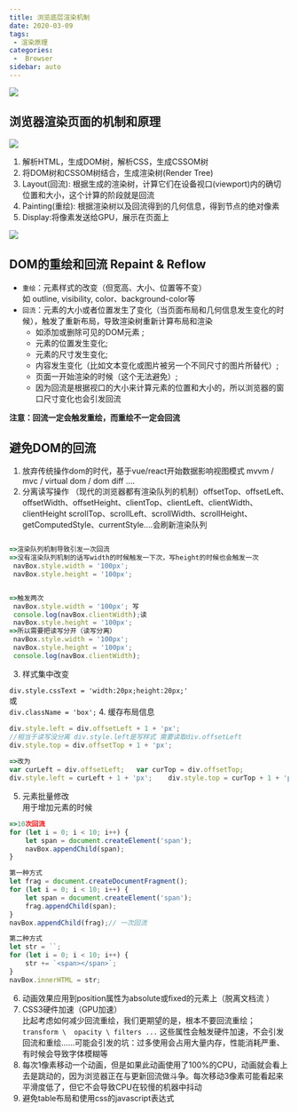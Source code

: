 ```yaml
---
title: 浏览底层渲染机制
date: 2020-03-09
tags:
 - 渲染原理
categories:
 -  Browser
sidebar: auto
---
```


![](https://resource.limeili.co/abstract/abstract%20(30).jpg)
<!-- more -->
## 浏览器渲染页面的机制和原理

![](https://resource.limeili.co/image/202005271542.png)

1. 解析HTML，生成DOM树，解析CSS，生成CSSOM树
2. 将DOM树和CSSOM树结合，生成渲染树(Render Tree)
3. Layout(回流): 根据生成的渲染树，计算它们在设备视口(viewport)内的确切位置和大小，这个计算的阶段就是回流
4. Painting(重绘): 根据渲染树以及回流得到的几何信息，得到节点的绝对像素
5. Display:将像素发送给GPU，展示在页面上


![](https://resource.limeili.co/image/202005271412.png)

## DOM的重绘和回流 Repaint & Reflow
* `重绘`：元素样式的改变（但宽高、大小、位置等不变）  
  如 outline, visibility, color、background-color等
* `回流`：元素的大小或者位置发生了变化（当页面布局和几何信息发生变化的时候），触发了重新布局，导致渲染树重新计算布局和渲染  
    * 如添加或删除可见的DOM元素 ; 
    * 元素的位置发生变化; 
    * 元素的尺寸发生变化; 
    * 内容发生变化（比如文本变化或图片被另一个不同尺寸的图片所替代）;  
    * 页面一开始渲染的时候（这个无法避免）;  
    * 因为回流是根据视口的大小来计算元素的位置和大小的，所以浏览器的窗口尺寸变化也会引发回流  

**注意：回流一定会触发重绘，而重绘不一定会回流**

## 避免DOM的回流
1. 放弃传统操作dom的时代，基于vue/react开始数据影响视图模式   mvvm / mvc / virtual dom / dom diff ....
2. 分离读写操作 （现代的浏览器都有渲染队列的机制）offsetTop、offsetLeft、offsetWidth、offsetHeight、clientTop、clientLeft、clientWidth、clientHeight
scrollTop、scrollLeft、scrollWidth、scrollHeight、getComputedStyle、currentStyle....会刷新渲染队列
```cjs

=>渲染队列机制导致引发一次回流
=>没有渲染队列机制的话写width的时候触发一下次，写height的时候也会触发一次
 navBox.style.width = '100px';
 navBox.style.height = '100px';


=>触发两次 
 navBox.style.width = '100px'; 写
 console.log(navBox.clientWidth);读
 navBox.style.height = '100px';
=>所以需要把读写分开（读写分离）
 navBox.style.width = '100px';
 navBox.style.height = '100px';
 console.log(navBox.clientWidth);
```
3. 样式集中改变   

`div.style.cssText = 'width:20px;height:20px;'`  
或  
`div.className = 'box';`
4. 缓存布局信息  
```js
div.style.left = div.offsetLeft + 1 + 'px';
//相当于读写没分离 div.style.left是写样式 需要读取div.offsetLeft
div.style.top = div.offsetTop + 1 + 'px';
               
=>改为
var curLeft = div.offsetLeft;   var curTop = div.offsetTop;
div.style.left = curLeft + 1 + 'px';    div.style.top = curTop + 1 + 'px';

```
5. 元素批量修改  
用于增加元素的时候
```js
=>10次回流
for (let i = 0; i < 10; i++) {
    let span = document.createElement('span');
    navBox.appendChild(span);
}

第一种方式
let frag = document.createDocumentFragment();
for (let i = 0; i < 10; i++) {
    let span = document.createElement('span');
    frag.appendChild(span);
}
navBox.appendChild(frag);// 一次回流

第二种方式
let str = ``;
for (let i = 0; i < 10; i++) {
    str += `<span></span>`;
}
navBox.innerHTML = str;
```
6. 动画效果应用到position属性为absolute或fixed的元素上（脱离文档流 ）
7. CSS3硬件加速（GPU加速）  
比起考虑如何减少回流重绘，我们更期望的是，根本不要回流重绘；`transform \  opacity \ filters ...` 这些属性会触发硬件加速，不会引发回流和重绘......可能会引发的坑：过多使用会占用大量内存，性能消耗严重、有时候会导致字体模糊等
8. 每次1像素移动一个动画，但是如果此动画使用了100%的CPU，动画就会看上去是跳动的，因为浏览器正在与更新回流做斗争。每次移动3像素可能看起来平滑度低了，但它不会导致CPU在较慢的机器中抖动
9. 避免table布局和使用css的javascript表达式
